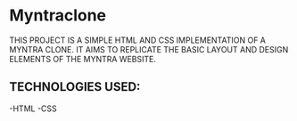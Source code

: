 # Myntraclone
THIS PROJECT IS A SIMPLE HTML AND CSS IMPLEMENTATION OF A MYNTRA CLONE. IT AIMS TO REPLICATE THE BASIC LAYOUT AND DESIGN ELEMENTS OF THE MYNTRA WEBSITE.
## TECHNOLOGIES USED:
-HTML
-CSS
